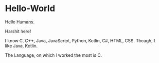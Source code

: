 # Hello-World

Hello Humans.

Harshit here!

I know C, C++, Java, JavaScript, Python, Kotlin, C#, HTML, CSS. Though, I like Java, Kotlin.

The Language, on which I worked the most is C.
